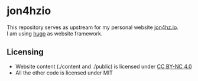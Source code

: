 # jon4hzio

This repository serves as upstream for my personal website [jon4hz.io](https://jon4hz.io).  
I am using [hugo](gohugo.io) as website framework.

## Licensing
- Website content (./content and ./public) is licensed under [CC BY-NC 4.0](https://creativecommons.org/licenses/by-nc/4.0/)
- All the other code is licensed under MIT